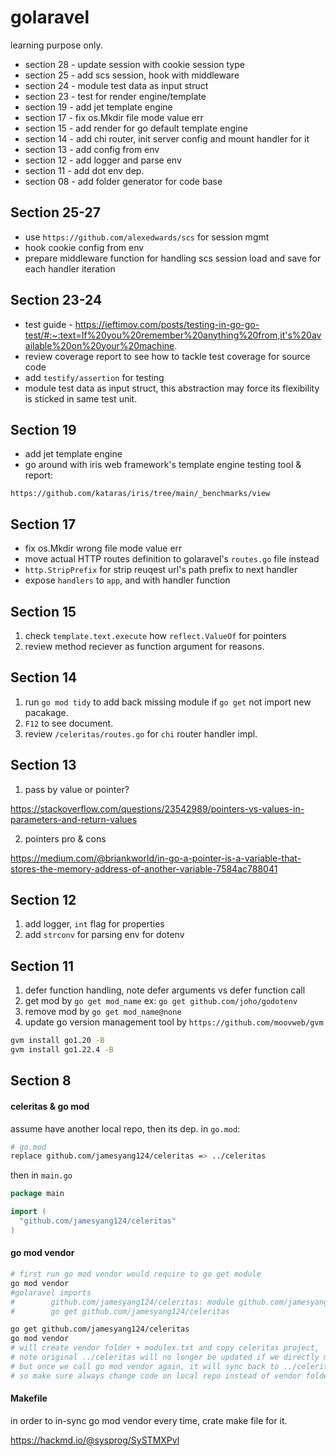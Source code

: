 # golaravel

learning purpose only.

- section 28 - update session with cookie session type
- section 25 - add scs session, hook with middleware
- section 24 - module test data as input struct
- section 23 - test for render engine/template
- section 19 - add jet template engine
- section 17 - fix os.Mkdir file mode value err
- section 15 - add render for go default template engine
- section 14 - add chi router, init server config and mount handler for it
- section 13 - add config from env
- section 12 - add logger and parse env
- section 11 - add dot env dep.
- section 08 - add folder generator for code base

## Section 25-27

- use `https://github.com/alexedwards/scs` for session mgmt
- hook cookie config from env
- prepare middleware function for handling scs session load and save for each handler iteration

## Section 23-24

- test guide - https://ieftimov.com/posts/testing-in-go-go-test/#:~:text=If%20you%20remember%20anything%20from,it's%20available%20on%20your%20machine.
- review coverage report to see how to tackle test coverage for source code
- add `testify/assertion` for testing
- module test data as input struct, this abstraction may force its flexibility is sticked in same test unit. 

## Section 19

- add jet template engine
- go around with iris web framework's template engine testing tool & report:

```
https://github.com/kataras/iris/tree/main/_benchmarks/view
```

## Section 17

- fix os.Mkdir wrong file mode value err
- move actual HTTP routes definition to golaravel's `routes.go` file instead
- `http.StripPrefix` for strip reuqest url's path prefix to next handler
- expose `handlers` to `app`, and with handler function

## Section 15

1. check `template.text.execute` how `reflect.ValueOf` for pointers
2. review method reciever as function argument for reasons.

## Section 14

1. run `go mod tidy` to add back missing module if `go get` not import new pacakage.
2. `F12` to see document.
3. review `/celeritas/routes.go` for `chi` router handler impl.

## Section 13

1. pass by value or pointer?

https://stackoverflow.com/questions/23542989/pointers-vs-values-in-parameters-and-return-values

2. pointers pro & cons

https://medium.com/@briankworld/in-go-a-pointer-is-a-variable-that-stores-the-memory-address-of-another-variable-7584ac788041

## Section 12

1. add logger, `int` flag for properties
2. add `strconv` for parsing env for dotenv 

## Section 11

1. defer function handling, note defer arguments vs defer function call
2. get mod by `go get mod_name` ex: `go get github.com/joho/godotenv`
3. remove mod by `go get mod_name@none`
4. update go version management tool by `https://github.com/moovweb/gvm`

```sh
gvm install go1.20 -B
gvm install go1.22.4 -B
```

## Section 8 

#### celeritas & go mod

assume have another local repo, then its dep. in `go.mod`:

```sh
# go.mod
replace github.com/jamesyang124/celeritas => ../celeritas
```

then in `main.go`

```go
package main

import (
  "github.com/jamesyang124/celeritas"
)
```

#### go mod vendor

```sh
# first run go mod vendor would require to go get module
go mod vendor
#golaravel imports
#        github.com/jamesyang124/celeritas: module github.com/jamesyang124/celeritas provides package github.com/jamesyang124/celeritas and is replaced but not required; to add it:
#        go get github.com/jamesyang124/celeritas

go get github.com/jamesyang124/celeritas
go mod vendor
# will create vendor folder + modulex.txt and copy celeritas project, 
# note original ../celeritas will no longer be updated if we directly made change in vendor's code base
# but once we call go mod vendor again, it will sync back to ../celeritas
# so make sure always change code on local repo instead of vendor folder
```

#### Makefile

in order to in-sync go mod vendor every time, crate make file for it.

https://hackmd.io/@sysprog/SySTMXPvl